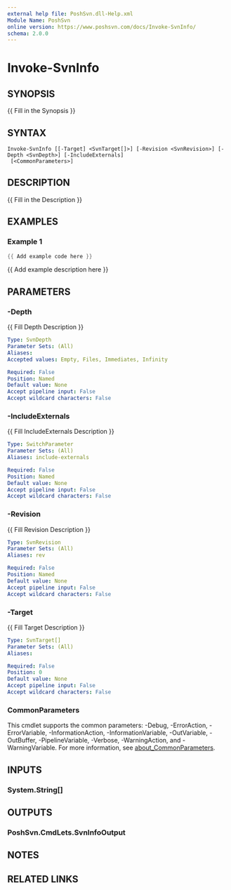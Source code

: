 ```yaml
---
external help file: PoshSvn.dll-Help.xml
Module Name: PoshSvn
online version: https://www.poshsvn.com/docs/Invoke-SvnInfo/
schema: 2.0.0
---
```


# Invoke-SvnInfo

## SYNOPSIS
{{ Fill in the Synopsis }}

## SYNTAX

```
Invoke-SvnInfo [[-Target] <SvnTarget[]>] [-Revision <SvnRevision>] [-Depth <SvnDepth>] [-IncludeExternals]
 [<CommonParameters>]
```

## DESCRIPTION
{{ Fill in the Description }}

## EXAMPLES

### Example 1
```powershell
{{ Add example code here }}
```

{{ Add example description here }}

## PARAMETERS

### -Depth
{{ Fill Depth Description }}

```yaml
Type: SvnDepth
Parameter Sets: (All)
Aliases:
Accepted values: Empty, Files, Immediates, Infinity

Required: False
Position: Named
Default value: None
Accept pipeline input: False
Accept wildcard characters: False
```

### -IncludeExternals
{{ Fill IncludeExternals Description }}

```yaml
Type: SwitchParameter
Parameter Sets: (All)
Aliases: include-externals

Required: False
Position: Named
Default value: None
Accept pipeline input: False
Accept wildcard characters: False
```

### -Revision
{{ Fill Revision Description }}

```yaml
Type: SvnRevision
Parameter Sets: (All)
Aliases: rev

Required: False
Position: Named
Default value: None
Accept pipeline input: False
Accept wildcard characters: False
```

### -Target
{{ Fill Target Description }}

```yaml
Type: SvnTarget[]
Parameter Sets: (All)
Aliases:

Required: False
Position: 0
Default value: None
Accept pipeline input: False
Accept wildcard characters: False
```

### CommonParameters
This cmdlet supports the common parameters: -Debug, -ErrorAction, -ErrorVariable, -InformationAction, -InformationVariable, -OutVariable, -OutBuffer, -PipelineVariable, -Verbose, -WarningAction, and -WarningVariable. For more information, see [about_CommonParameters](http://go.microsoft.com/fwlink/?LinkID=113216).

## INPUTS

### System.String[]

## OUTPUTS

### PoshSvn.CmdLets.SvnInfoOutput

## NOTES

## RELATED LINKS
